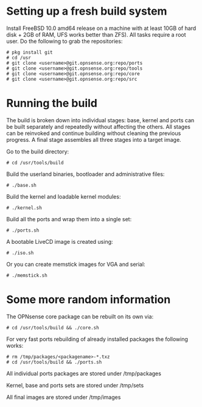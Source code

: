 Setting up a fresh build system
===============================

Install FreeBSD 10.0 amd64 release on a machine with at least
10GB of hard disk + 2GB of RAM, UFS works better than ZFS).
All tasks require a root user.  Do the following to grab
the repositories:

    # pkg install git
    # cd /usr
    # git clone <username>@git.opnsense.org:repo/ports
    # git clone <username>@git.opnsense.org:repo/tools
    # git clone <username>@git.opnsense.org:repo/core
    # git clone <username>@git.opnsense.org:repo/src

Running the build
=================

The build is broken down into individual stages: base,
kernel and ports can be built separately and repeatedly
without affecting the others.  All stages can be reinvoked
and continue building without cleaning the previous progress.
A final stage assembles all three stages into a target image.

Go to the build directory:

    # cd /usr/tools/build

Build the userland binaries, bootloader and administrative
files:

    # ./base.sh

Build the kernel and loadable kernel modules:

    # ./kernel.sh

Build all the ports and wrap them into a single set:

    # ./ports.sh

A bootable LiveCD image is created using:

    # ./iso.sh

Or you can create memstick images for VGA and serial:

    # ./memstick.sh

Some more random information
============================

The OPNsense core package can be rebuilt on its own via:

    # cd /usr/tools/build && ./core.sh

For very fast ports rebuilding of already installed packages
the following works:

    # rm /tmp/packages/<packagename>-*.txz
    # cd /usr/tools/build && ./ports.sh

All individual ports packages are stored under /tmp/packages

Kernel, base and ports sets are stored under /tmp/sets

All final images are stored under /tmp/images
